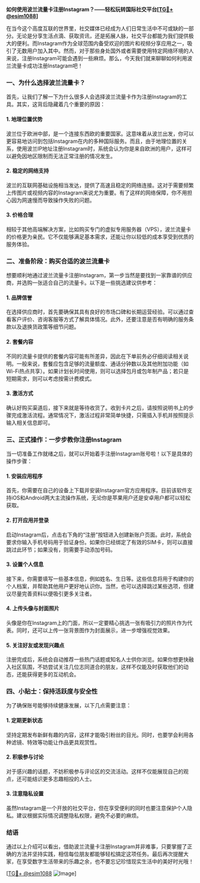 **如何使用波兰流量卡注册Instagram？——轻松玩转国际社交平台[[TG💪+ @esim1088](https://t.me/s/esim1088)]**

在当今这个高度互联的世界里，社交媒体已经成为人们日常生活中不可或缺的一部分。无论是分享生活点滴、获取资讯，还是拓展人脉，社交平台都能为我们提供极大的便利。而Instagram作为全球范围内备受欢迎的图片和视频分享应用之一，吸引了无数用户加入其中。然而，对于那些身处国外或者需要使用特定网络环境的人来说，注册Instagram可能会遇到一些麻烦。那么，今天我们就来聊聊如何利用波兰流量卡成功注册Instagram吧！

### 一、为什么选择波兰流量卡？

首先，让我们了解一下为什么很多人会选择波兰流量卡作为注册Instagram的工具。其实，这背后隐藏着几个重要的原因：

#### 1. **地理位置优势**
   波兰位于欧洲中部，是一个连接东西欧的重要国家。这意味着从波兰出发，你可以更容易地访问到包括Instagram在内的多种国际服务。而且，由于地理位置的关系，使用波兰IP地址注册Instagram时，系统会认为你是来自欧洲的用户，这样可以避免因地区限制而无法正常注册的情况发生。

#### 2. **稳定的网络支持**
   波兰的互联网基础设施相当发达，提供了高速且稳定的网络连接。这对于需要频繁上传图片或视频内容的Instagram来说尤为重要。有了这样的网络保障，你不用担心因为网速慢而导致操作失败的问题。

#### 3. **价格合理**
   相较于其他高端解决方案，比如购买专门的虚拟专用服务器（VPS），波兰流量卡的价格更为亲民。它不仅能够满足基本需求，还能让你以较低的成本享受到优质的服务体验。

### 二、准备阶段：购买合适的波兰流量卡

想要顺利地通过波兰流量卡注册Instagram，第一步当然是要找到一家靠谱的供应商，并选购一张适合自己的流量卡。以下是一些挑选建议供参考：

#### 1. **品牌信誉**
   在选择供应商时，首先要确保其具有良好的市场口碑和长期运营经验。可以通过查看客户评价、咨询客服等方式了解具体情况。此外，还要注意是否有明确的服务条款以及退换货政策等细节问题。

#### 2. **套餐内容**
   不同的流量卡提供的套餐内容可能有所差异，因此在下单前务必仔细阅读相关说明。一般来说，套餐应包含足够的流量额度、通话分钟数以及其他附加功能（如Wi-Fi热点共享）。如果计划长时间使用，则可以选择包月或包年制产品；若只是短期需求，则可以考虑按需计费模式。

#### 3. **激活方式**
   确认好购买渠道后，接下来就是等待收货了。收到卡片之后，请按照说明书上的步骤完成激活流程。通常情况下，激活过程非常简单快捷，只需插入手机并按照提示输入相关信息即可。

### 三、正式操作：一步步教你注册Instagram

当一切准备工作就绪之后，就可以开始着手注册Instagram账号啦！以下是具体的操作步骤：

#### 1. 安装应用程序
   首先，你需要在自己的设备上下载并安装Instagram官方应用程序。目前该软件支持iOS和Android两大主流操作系统，无论你是苹果用户还是安卓用户都可以轻松获取。

#### 2. 打开应用并登录
   启动Instagram后，点击右下角的“注册”按钮进入创建新账户页面。此时，系统会要求你输入手机号码用于验证身份。如果你已经绑定了有效的SIM卡，则可以直接跳过此环节；如果没有，则需要手动添加号码。

#### 3. 设置个人信息
   接下来，你需要填写一些基本信息，例如姓名、生日等。这些信息将用于构建你的个人档案，并帮助其他用户更好地认识你。当然，也可以选择跳过某些选项，但建议尽量完善资料以便吸引更多关注者。

#### 4. 上传头像与封面照片
   头像是你在Instagram上的门面，所以一定要精心挑选一张有吸引力的照片作为代表。同时，还可以上传一张背景图作为封面展示，进一步增强视觉效果。

#### 5. 关注好友或发现兴趣点
   注册完成后，系统会自动推荐一些热门话题或知名人士供你浏览。如果你想更快融入社区氛围，不妨尝试关注几位志同道合的朋友，这样不仅能及时获取他们的动态，还能获得更多的互动机会。

### 四、小贴士：保持活跃度与安全性

为了确保账号能够持续健康发展，以下几点需要注意：

#### 1. 定期更新状态
   坚持定期发布新鲜有趣的内容，这样才能吸引粉丝的目光。同时，也要学会利用各种滤镜、特效等功能让作品更具观赏性。

#### 2. 积极参与讨论
   对于感兴趣的话题，不妨积极参与评论区的交流活动。这样不仅能展现自己的观点，还可能结识更多志趣相投的人士。

#### 3. 注意隐私设置
   虽然Instagram是一个开放的社交平台，但在享受便利的同时也要注意保护个人隐私。建议根据实际情况调整隐私权限，避免不必要的麻烦。

### 结语

通过以上介绍可以看出，借助波兰流量卡注册Instagram并非难事，只要掌握了正确的方法并坚持实践，相信每位朋友都能够轻松搞定这项任务。最后再次提醒大家，在享受数字生活带来的乐趣之余，也不要忘记珍惜现实生活中的美好时光哦！

[[TG💪+ @esim1088](https://t.me/s/esim1088) ![Image](https://i.postimg.cc/4NQfJmqS/Snipaste-2025-05-13-00-14-12.png)]